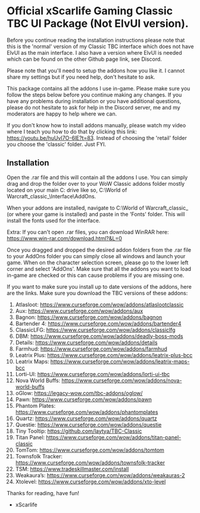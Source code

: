# Official xScarlife Gaming Classic TBC UI Package (Not ElvUI version).
Before you continue reading the installation instructions please note that this is the 'normal' version of my Classic TBC interface which does not have ElvUI as the main interface. I also have a version where ElvUI is needed which can be found on the other Github page link, see Discord.

Please note that you'll need to setup the addons how you like it. I cannot share my settings but if you need help, don't hesitate to ask.

This package contains all the addons I use in-game. Please make sure you follow the steps below before you continue making any changes. If you have any problems during installation or you have additional questions, please do not hesitate to ask for help in the Discord server, me and my moderators are happy to help where we can.

If you don't know how to install addons manually, please watch my video where I teach you how to do that by clicking this link: https://youtu.be/huUvI7O-6lE?t=83. Instead of choosing the 'retail' folder you choose the 'classic' folder. Just FYI.

## Installation
Open the .rar file and this will contain all the addons I use. You can simply drag and drop the folder over to your WoW Classic addons folder mostly located on your main C: drive like so, C:\World of Warcraft_classic_\Interface\AddOns.

When your addons are installed, navigate to C:\World of Warcraft\_classic_ (or where your game is installed) and paste in the 'Fonts' folder. This will install the fonts used for the interface.

Extra: If you can't open .rar files, you can download WinRAR here: https://www.win-rar.com/download.html?&L=0

Once you dragged and dropped the desired addon folders from the .rar file to your AddOns folder you can simply close all windows and launch your game. When on the character selection screen, please go to the lower left corner and select 'AddOns'. Make sure that all the addons you want to load in-game are checked or this can cause problems if you are missing one.

If you want to make sure you install up to date versions of the addons, here are the links. Make sure you download the TBC versions of these addons:
1)	Atlasloot: https://www.curseforge.com/wow/addons/atlaslootclassic
2)	Aux: https://www.curseforge.com/wow/addons/aux
3)	Bagnon: https://www.curseforge.com/wow/addons/bagnon
4)	Bartender 4: https://www.curseforge.com/wow/addons/bartender4
5)	ClassicLFG: https://www.curseforge.com/wow/addons/classiclfg
6)	DBM: https://www.curseforge.com/wow/addons/deadly-boss-mods
7)	Details: https://www.curseforge.com/wow/addons/details
8)	Farmhud: https://www.curseforge.com/wow/addons/farmhud
9)	Leatrix Plus: https://www.curseforge.com/wow/addons/leatrix-plus-bcc
10)	Leatrix Maps: https://www.curseforge.com/wow/addons/leatrix-maps-bcc
11)	Lorti-UI: https://www.curseforge.com/wow/addons/lorti-ui-tbc
12)	Nova World Buffs: https://www.curseforge.com/wow/addons/nova-world-buffs
13)	oGlow: https://legacy-wow.com/tbc-addons/oglow/
14)	Pawn: https://www.curseforge.com/wow/addons/pawn
15)	Phantom Plates: https://www.curseforge.com/wow/addons/phantomplates
16)	Quartz: https://www.curseforge.com/wow/addons/quartz
17)	Questie: https://www.curseforge.com/wow/addons/questie
18)	Tiny Tooltip: https://github.com/laytya/TBC-Classic
19)	Titan Panel: https://www.curseforge.com/wow/addons/titan-panel-classic
20)	TomTom: https://www.curseforge.com/wow/addons/tomtom
21)	Townsfolk Tracker: https://www.curseforge.com/wow/addons/townsfolk-tracker
22)	TSM: https://www.tradeskillmaster.com/install
23)	Weakaura’s: https://www.curseforge.com/wow/addons/weakauras-2
24)	Xtolevel: https://www.curseforge.com/wow/addons/xto-level

Thanks for reading, have fun!

- xScarlife

